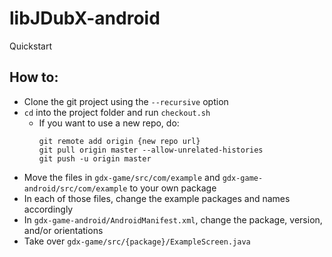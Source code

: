 # libJDubX-android
Quickstart

## How to:
- Clone the git project using the `--recursive` option
- `cd` into the project folder and run `checkout.sh`
  - If you want to use a new repo, do:
    ```
    git remote add origin {new repo url}
    git pull origin master --allow-unrelated-histories
    git push -u origin master
    ```
- Move the files in `gdx-game/src/com/example` and `gdx-game-android/src/com/example` to your own package
- In each of those files, change the example packages and names accordingly
- In `gdx-game-android/AndroidManifest.xml`, change the package, version, and/or orientations
- Take over `gdx-game/src/{package}/ExampleScreen.java`
